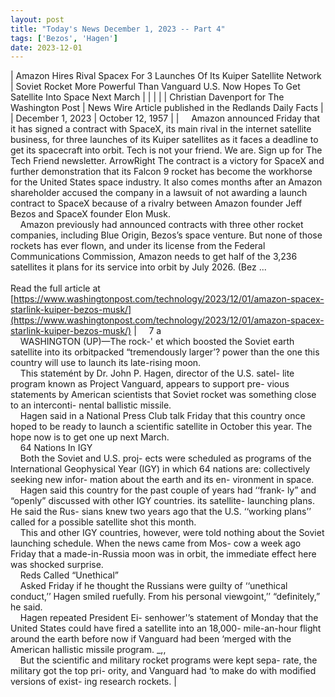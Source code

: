 ```yaml
---
layout: post
title: "Today's News December 1, 2023 -- Part 4"
tags: ['Bezos', 'Hagen']
date: 2023-12-01
---
```


| Amazon Hires Rival Spacex For 3 Launches Of Its Kuiper Satellite Network | Soviet Rocket More Powerful Than Vanguard  U.S. Now Hopes To  Get Satellite Into Space Next March |
|  |  |
| Christian Davenport for The Washington Post | News Wire Article published in the Redlands Daily Facts |
| December 1, 2023 | October 12, 1957 |
| &nbsp;&nbsp;&nbsp;&nbsp;Amazon announced Friday that it has signed a contract with SpaceX, its main rival in the internet satellite business, for three launches of its Kuiper satellites as it faces a deadline to get its spacecraft into orbit. Tech is not your friend. We are. Sign up for The Tech Friend newsletter. ArrowRight The contract is a victory for SpaceX and further demonstration that its Falcon 9 rocket has become the workhorse for the United States space industry. It also comes months after an Amazon shareholder accused the company in a lawsuit of not awarding a launch contract to SpaceX because of a rivalry between Amazon founder Jeff Bezos and SpaceX founder Elon Musk.<br>&nbsp;&nbsp;&nbsp;&nbsp;Amazon previously had announced contracts with three other rocket companies, including Blue Origin, Bezos’s space venture. But none of those rockets has ever flown, and under its license from the Federal Communications Commission, Amazon needs to get half of the 3,236 satellites it plans for its service into orbit by July 2026. (Bez ...<br><br>Read the full article at<br>[https://www.washingtonpost.com/technology/2023/12/01/amazon-spacex-starlink-kuiper-bezos-musk/](https://www.washingtonpost.com/technology/2023/12/01/amazon-spacex-starlink-kuiper-bezos-musk/) | &nbsp;&nbsp;&nbsp;&nbsp;7 a<br>&nbsp;&nbsp;&nbsp;&nbsp;WASHINGTON (UP)—The rock-' et which boosted the Soviet earth satellite into its orbitpacked “tremendously larger’? power than the one this country will use to launch its late-rising moon.<br>&nbsp;&nbsp;&nbsp;&nbsp;This statemént by Dr. John P. Hagen, director of the U.S. satel- lite program known as Project Vanguard, appears to support pre- vious statements by American scientists that Soviet rocket was something close to an interconti- nental ballistic missile.<br>&nbsp;&nbsp;&nbsp;&nbsp;Hagen said in a National Press Club talk Friday that this country once hoped to be ready to launch a scientific satellite in October this year. The hope now is to get one up next March.<br>&nbsp;&nbsp;&nbsp;&nbsp;64 Nations In IGY<br>&nbsp;&nbsp;&nbsp;&nbsp;Both the Soviet and U.S. proj- ects were scheduled as programs of the International Geophysical Year (IGY) in which 64 nations are: collectively seeking new infor- mation about the earth and its en- vironment in space.<br>&nbsp;&nbsp;&nbsp;&nbsp;Hagen said this country for the past couple of years had ‘‘frank- ly” and “openly” discussed with other IGY countries. its satellite- launching plans. He said the Rus- sians knew two years ago that the U.S. ‘‘working plans’’ called for a possible satellite shot this month.<br>&nbsp;&nbsp;&nbsp;&nbsp;This and other IGY countries, however, were told nothing about the Soviet launching schedule. When the news came from Mos- cow a week ago Friday that a made-in-Russia moon was in orbit, the immediate effect here was shocked surprise.<br>&nbsp;&nbsp;&nbsp;&nbsp;Reds Called “Unethical”<br>&nbsp;&nbsp;&nbsp;&nbsp;Asked Friday if he thought the Russians were guilty of ‘‘unethical conduct,’’ Hagen smiled ruefully. From his personal viewgoint,’’ “definitely,” he said.<br>&nbsp;&nbsp;&nbsp;&nbsp;Hagen repeated President Ei- senhower'’s statement of Monday that the United States could have fired a satellite into an 18,000- mile-an-hour flight around the earth before now if Vanguard had been ‘merged with the American hallistic missile program. _,,<br>&nbsp;&nbsp;&nbsp;&nbsp;But the scientific and military rocket programs were kept sepa- rate, the military got the top pri- ority, and Vanguard had ‘to make do with modified versions of exist- ing research rockets.  |